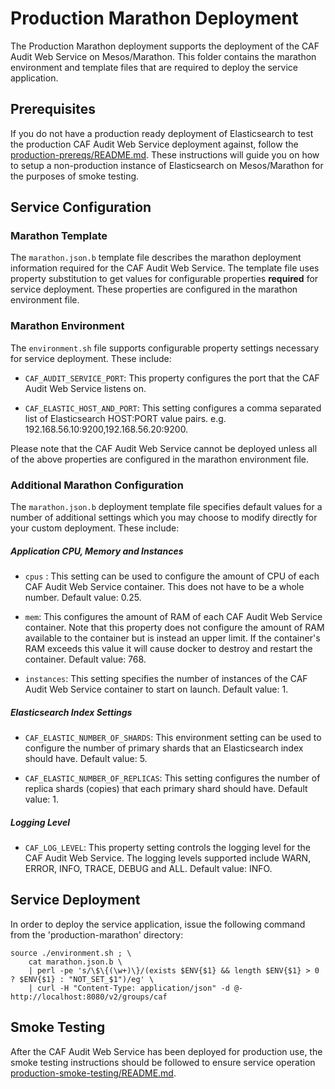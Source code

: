 # Production Marathon Deployment

The Production Marathon deployment supports the deployment of the CAF Audit Web Service on Mesos/Marathon. This folder contains the marathon environment and template files that are required to deploy the service application.

## Prerequisites

If you do not have a production ready deployment of Elasticsearch to test the production CAF Audit Web Service deployment against, follow the [production-prereqs/README.md](production-prereqs/README.md). These instructions will guide you on how to setup a non-production instance of Elasticsearch on Mesos/Marathon for the purposes of smoke testing.

## Service Configuration

### Marathon Template
The `marathon.json.b` template file describes the marathon deployment information required for the CAF Audit Web Service. The template file uses property substitution to get values for configurable properties **required** for service deployment. These properties are configured in the marathon environment file. 

### Marathon Environment
The `environment.sh` file supports configurable property settings necessary for service deployment. These include:

- `CAF_AUDIT_SERVICE_PORT`: This property configures the port that the CAF Audit Web Service listens on. 

- `CAF_ELASTIC_HOST_AND_PORT`: This setting configures a comma separated list of Elasticsearch HOST:PORT value pairs. e.g. 192.168.56.10:9200,192.168.56.20:9200.

Please note that the CAF Audit Web Service cannot be deployed unless all of the above properties are configured in the marathon environment file.

### Additional Marathon Configuration
The `marathon.json.b` deployment template file specifies default values for a number of additional settings which you may choose to modify directly for your custom deployment. These include:

##### Application CPU, Memory and Instances

- `cpus` : This setting can be used to configure the amount of CPU of each CAF Audit Web Service container. This does not have to be a whole number. Default value: 0.25.

- `mem`: This configures the amount of RAM of each CAF Audit Web Service container. Note that this property does not configure the amount of RAM available to the container but is instead an upper limit. If the container's RAM exceeds this value it will cause docker to destroy and restart the container. Default value: 768.

- `instances`: This setting specifies the number of instances of the CAF Audit Web Service container to start on launch. Default value: 1.

##### Elasticsearch Index Settings

- `CAF_ELASTIC_NUMBER_OF_SHARDS`: This environment setting can be used to configure the number of primary shards that an Elasticsearch index should have. Default value: 5.

- `CAF_ELASTIC_NUMBER_OF_REPLICAS`: This setting configures the number of replica shards (copies) that each primary shard should have. Default value: 1.

##### Logging Level

- `CAF_LOG_LEVEL`: This property setting controls the logging level for the CAF Audit Web Service. The logging levels supported include WARN, ERROR, INFO, TRACE, DEBUG and ALL. Default value: INFO.

## Service Deployment
In order to deploy the service application, issue the following command from the 'production-marathon' directory:

	source ./environment.sh ; \
		cat marathon.json.b \
		| perl -pe 's/\$\{(\w+)\}/(exists $ENV{$1} && length $ENV{$1} > 0 ? $ENV{$1} : "NOT_SET_$1")/eg' \
		| curl -H "Content-Type: application/json" -d @- http://localhost:8080/v2/groups/caf

## Smoke Testing

After the CAF Audit Web Service has been deployed for production use, the smoke testing instructions should be followed to ensure service operation [production-smoke-testing/README.md](production-smoke-testing/README.md).
